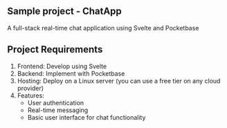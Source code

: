 ## Sample project - ChatApp

A full-stack real-time chat application using Svelte and Pocketbase

## Project Requirements

1. Frontend: Develop using Svelte
2. Backend: Implement with Pocketbase
3. Hosting: Deploy on a Linux server (you can use a free tier on any cloud provider)
4. Features:
   - User authentication
   - Real-time messaging
   - Basic user interface for chat functionality
